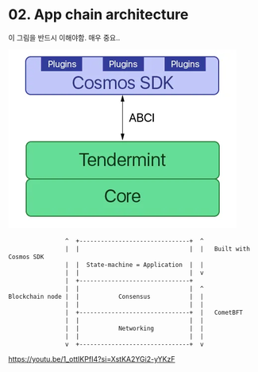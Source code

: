 # 02. App chain architecture

이 그림을 반드시 이해야함. 매우 중요..

![alt text](image.png)

```
                ^  +-------------------------------+  ^
                |  |                               |  |   Built with Cosmos SDK
                |  |  State-machine = Application  |  |
                |  |                               |  v
                |  +-------------------------------+
                |  |                               |  ^
Blockchain node |  |           Consensus           |  |
                |  |                               |  |
                |  +-------------------------------+  |   CometBFT
                |  |                               |  |
                |  |           Networking          |  |
                |  |                               |  |
                v  +-------------------------------+  v
```

https://youtu.be/1_ottIKPfI4?si=XstKA2YGi2-yYKzF
